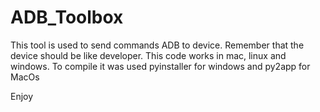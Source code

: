 # ADB_Toolbox
This tool is used to send commands ADB to device.
Remember that the device should be like developer.
This code works in mac, linux and windows.
To compile it was used pyinstaller for windows and py2app for MacOs

Enjoy
